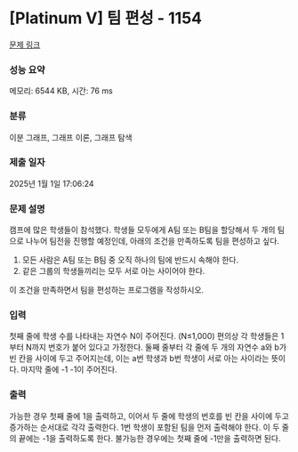# [Platinum V] 팀 편성 - 1154 

[문제 링크](https://www.acmicpc.net/problem/1154) 

### 성능 요약

메모리: 6544 KB, 시간: 76 ms

### 분류

이분 그래프, 그래프 이론, 그래프 탐색

### 제출 일자

2025년 1월 1일 17:06:24

### 문제 설명

<p>캠프에 많은 학생들이 참석했다. 학생들 모두에게 A팀 또는 B팀을 할당해서 두 개의 팀으로 나누어 팀전을 진행할 예정인데, 아래의 조건을 만족하도록 팀을 편성하고 싶다.</p>

<ol>
	<li>모든 사람은 A팀 또는 B팀 중 오직 하나의 팀에 반드시 속해야 한다.</li>
	<li>같은 그룹의 학생들끼리는 모두 서로 아는 사이어야 한다.</li>
</ol>

<p>이 조건을 만족하면서 팀을 편성하는 프로그램을 작성하시오.</p>

### 입력 

 <p>첫째 줄에 학생 수를 나타내는 자연수 N이 주어진다. (N≤1,000) 편의상 각 학생들은 1부터 N까지 번호가 붙어 있다고 가정한다. 둘째 줄부터 각 줄에 두 개의 자연수 a와 b가 빈 칸을 사이에 두고 주어지는데, 이는 a번 학생과 b번 학생이 서로 아는 사이라는 뜻이다. 마지막 줄에 -1 -1이 주어진다.</p>

### 출력 

 <p>가능한 경우 첫째 줄에 1을 출력하고, 이어서 두 줄에 학생의 번호를 빈 칸을 사이에 두고 증가하는 순서대로 각각 출력한다. 1번 학생이 포함된 팀을 먼저 출력해야 한다. 이 두 줄의 끝에는 -1을 출력하도록 한다. 불가능한 경우에는 첫째 줄에 -1만을 출력하면 된다.</p>

